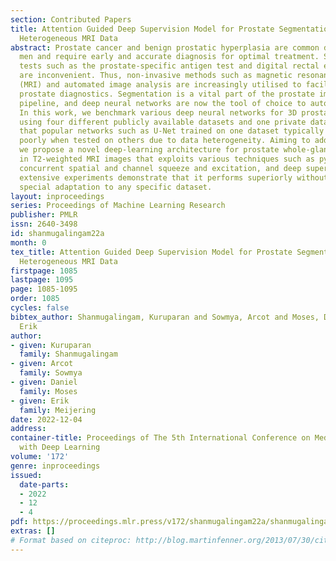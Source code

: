 ```yaml
---
section: Contributed Papers
title: Attention Guided Deep Supervision Model for Prostate Segmentation in Multisite
  Heterogeneous MRI Data
abstract: Prostate cancer and benign prostatic hyperplasia are common diseases in
  men and require early and accurate diagnosis for optimal treatment. Standard diagnostic
  tests such as the prostate-specific antigen test and digital rectal examination
  are inconvenient. Thus, non-invasive methods such as magnetic resonance imaging
  (MRI) and automated image analysis are increasingly utilised to facilitate and improve
  prostate diagnostics. Segmentation is a vital part of the prostate image analysis
  pipeline, and deep neural networks are now the tool of choice to automate this task.
  In this work, we benchmark various deep neural networks for 3D prostate segmentation
  using four different publicly available datasets and one private dataset. We show
  that popular networks such as U-Net trained on one dataset typically generalise
  poorly when tested on others due to data heterogeneity. Aiming to address this issue,
  we propose a novel deep-learning architecture for prostate whole-gland segmentation
  in T2-weighted MRI images that exploits various techniques such as pyramid pooling,
  concurrent spatial and channel squeeze and excitation, and deep supervision. Our
  extensive experiments demonstrate that it performs superiorly without requiring
  special adaptation to any specific dataset.
layout: inproceedings
series: Proceedings of Machine Learning Research
publisher: PMLR
issn: 2640-3498
id: shanmugalingam22a
month: 0
tex_title: Attention Guided Deep Supervision Model for Prostate Segmentation in Multisite
  Heterogeneous MRI Data
firstpage: 1085
lastpage: 1095
page: 1085-1095
order: 1085
cycles: false
bibtex_author: Shanmugalingam, Kuruparan and Sowmya, Arcot and Moses, Daniel and Meijering,
  Erik
author:
- given: Kuruparan
  family: Shanmugalingam
- given: Arcot
  family: Sowmya
- given: Daniel
  family: Moses
- given: Erik
  family: Meijering
date: 2022-12-04
address:
container-title: Proceedings of The 5th International Conference on Medical Imaging
  with Deep Learning
volume: '172'
genre: inproceedings
issued:
  date-parts:
  - 2022
  - 12
  - 4
pdf: https://proceedings.mlr.press/v172/shanmugalingam22a/shanmugalingam22a.pdf
extras: []
# Format based on citeproc: http://blog.martinfenner.org/2013/07/30/citeproc-yaml-for-bibliographies/
---
```

